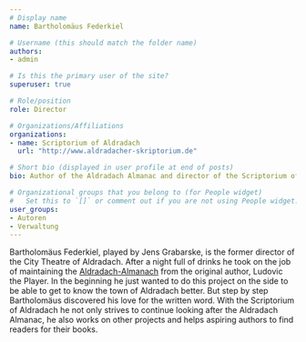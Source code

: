```yaml
---
# Display name
name: Bartholomäus Federkiel

# Username (this should match the folder name)
authors:
- admin

# Is this the primary user of the site?
superuser: true

# Role/position
role: Director

# Organizations/Affiliations
organizations:
- name: Scriptorium of Aldradach
  url: "http://www.aldradacher-skriptorium.de"

# Short bio (displayed in user profile at end of posts)
bio: Author of the Aldradach Almanac and director of the Scriptorium of Aldradach.

# Organizational groups that you belong to (for People widget)
#   Set this to `[]` or comment out if you are not using People widget.
user_groups:
- Autoren
- Verwaltung
---
```


Bartholomäus Federkiel, played by Jens Grabarske, is the former director of the City Theatre of Aldradach. After a night full of drinks he took on the job of maintaining
the [Aldradach-Almanach](http://www.aldradach-almanach.de) from the original author, Ludovic the Player. In the beginning he just wanted to do this project on the side to
be able to get to know the town of Aldradach better. But step by step Bartholomäus discovered his love for the written word. With the Scriptorium of Aldradach he not only
strives to continue looking after the Aldradach Almanac, he also works on other projects and helps aspiring authors to find readers for their books.
